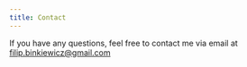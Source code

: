 ```yaml
---
title: Contact
---
```


If you have any questions, feel free to contact me
via email at filip.binkiewicz@gmail.com
